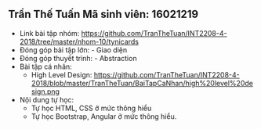 ## Trần Thế Tuấn Mã sinh viên: 16021219
- Link bài tập nhóm: https://github.com/TranTheTuan/INT2208-4-2018/tree/master/nhom-10/tynicards
- Đóng góp bài tập lớn: - Giao diện
- Đóng góp thuyết trình: - Abstraction
- Bài tập cá nhân:
  - High Level Design: https://github.com/TranTheTuan/INT2208-4-2018/blob/master/TranTheTuan/BaiTapCaNhan/high%20level%20design.png
- Nội dung tự học:
  - Tự học HTML, CSS ở mức thông hiểu
  - Tự học Bootstrap, Angular ở mức thông hiểu.
